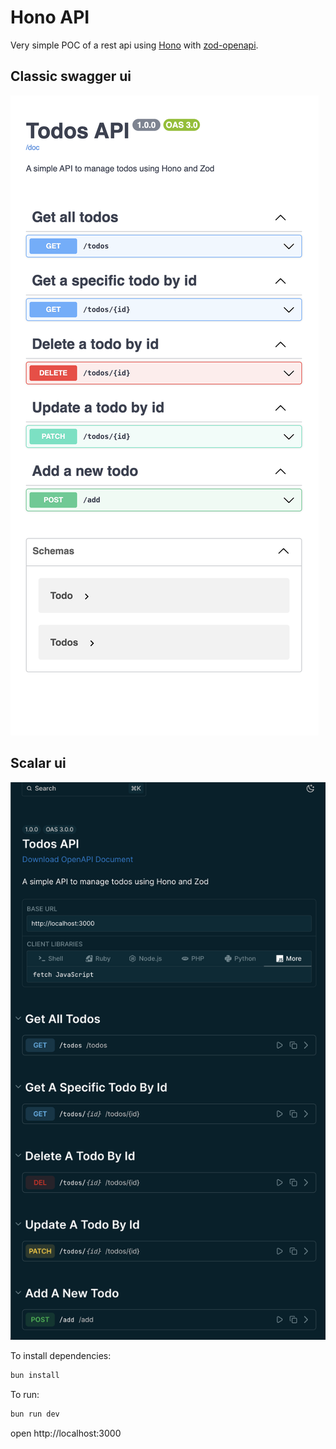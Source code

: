 # Hono API

Very simple POC of a rest api using [Hono](https://hono.dev/) with [zod-openapi](https://github.com/honojs/middleware/tree/main/packages/zod-openapi).

## Classic swagger ui

![alt text](image.png)

## Scalar ui

![alt text](image-1.png)

To install dependencies:

```sh
bun install
```

To run:

```sh
bun run dev
```

open http://localhost:3000
